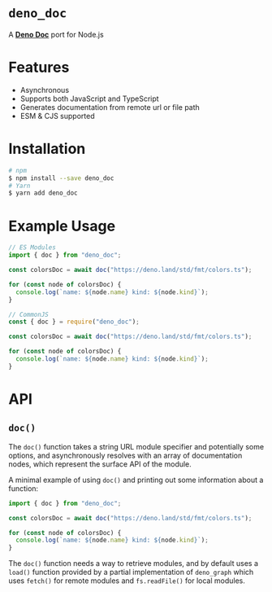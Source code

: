 # `deno_doc`

A **[Deno Doc](https://github.com/denoland/deno_doc)** port for Node.js

# Features
* Asynchronous
* Supports both JavaScript and TypeScript
* Generates documentation from remote url or file path
* ESM & CJS supported

# Installation

```sh
# npm
$ npm install --save deno_doc
# Yarn
$ yarn add deno_doc
```

# Example Usage

```js
// ES Modules
import { doc } from "deno_doc";

const colorsDoc = await doc("https://deno.land/std/fmt/colors.ts");

for (const node of colorsDoc) {
  console.log(`name: ${node.name} kind: ${node.kind}`);
}

// CommonJS
const { doc } = require("deno_doc");

const colorsDoc = await doc("https://deno.land/std/fmt/colors.ts");

for (const node of colorsDoc) {
  console.log(`name: ${node.name} kind: ${node.kind}`);
}
```

# API

## `doc()`

The `doc()` function takes a string URL module specifier and potentially some options, and asynchronously resolves with an array of documentation nodes, which represent the surface API of the module.

A minimal example of using `doc()` and printing out some information about a function:

```js
import { doc } from "deno_doc";

const colorsDoc = await doc("https://deno.land/std/fmt/colors.ts");

for (const node of colorsDoc) {
  console.log(`name: ${node.name} kind: ${node.kind}`);
}
```

The `doc()` function needs a way to retrieve modules, and by default uses a `load()` function provided by a partial implementation of `deno_graph` which uses `fetch()` for remote modules and `fs.readFile()` for local modules.